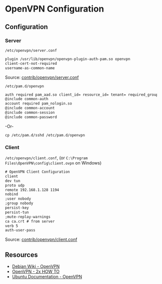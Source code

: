 # OpenVPN Configuration

## Configuration

### Server

`/etc/openvpn/server.conf`

```txt
plugin /usr/lib/openvpn/openvpn-plugin-auth-pam.so openvpn
client-cert-not-required
username-as-common-name
```

Source: [contrib/openvpn/server.conf](../contrib/openvpn/server.conf)

`/etc/pam.d/openvpn`

```txt
auth required pam_aad.so client_id= resource_id= tenant= required_group_id=
@include common-auth
account required pam_nologin.so
@include common-account
@include common-session
@include common-password
```

-Or-

```terminal
cp /etc/pam.d/sshd /etc/pam.d/openvpn
```

### Client

`/etc/openvpn/client.conf`, (or `C:\Program Files\OpenVPN\config\client.ovpn` on Windows)

```txt
# OpenVPN Client Configuration
client
dev tun
proto udp
remote 192.168.1.128 1194
nobind
;user nobody
;group nobody
persist-key
persist-tun
;mute-replay-warnings
ca ca.crt # from server
verb 5
auth-user-pass
```

Source: [contrib/openvpn/client.conf](../contrib/openvpn/client.conf)

## Resources

- [Debian Wiki - OpenVPN](https://wiki.debian.org/OpenVPN)
- [OpenVPN - 2x HOW TO](https://openvpn.net/community-resources/how-to)
- [Ubuntu Documentation - OpenVPN](https://help.ubuntu.com/lts/serverguide/openvpn.html)

